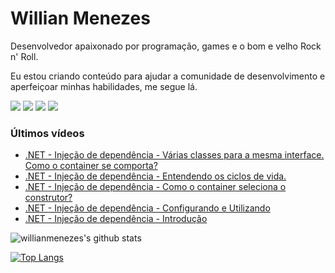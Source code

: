 # Willian Menezes

Desenvolvedor apaixonado por programação, games e o bom e velho Rock n' Roll.

Eu estou criando conteúdo para ajudar a comunidade de desenvolvimento e aperfeiçoar minhas habilidades, me segue lá.

[![](https://img.shields.io/youtube/channel/subscribers/UC0Vo6yL26XaraIjak87jDww?label=YouTube&style=social)](https://www.youtube.com/channel/UC0Vo6yL26XaraIjak87jDww)
[![](https://img.shields.io/github/followers/willianmenezes?style=social)](https://github.com/willianmenezes)
[![](https://img.shields.io/twitter/url?label=Twitter&logo=Twitter&style=social&url=https%3A%2F%2Ftwitter.com%2Fwmscode)](https://twitter.com/wmscode)
[![](https://img.shields.io/twitter/url?label=Linkedin&logo=Linkedin&style=social&url=https://google.com)](https://www.linkedin.com/in/willian-menezes-9932b1b9/)

### Últimos vídeos

<!-- YOUTUBE:START -->
- [.NET - Injeção de dependência - Várias classes para a mesma interface. Como o container se comporta?](https://www.youtube.com/watch?v=6o9rF0ULrLk)
- [.NET - Injeção de dependência - Entendendo os ciclos de vida.](https://www.youtube.com/watch?v=_6SHpdmD7lY)
- [.NET - Injeção de dependência - Como o container seleciona o construtor?](https://www.youtube.com/watch?v=i8ZKv-XjI5w)
- [.NET - Injeção de dependência - Configurando e Utilizando](https://www.youtube.com/watch?v=W3CZNbvOGcw)
- [.NET - Injeção de dependência - Introdução](https://www.youtube.com/watch?v=GhSo7-ZhQe8)
<!-- YOUTUBE:END -->

![willianmenezes's github stats](https://github-readme-stats.vercel.app/api?username=willianmenezes&theme=dark&show_icons=true)

[![Top Langs](https://github-readme-stats.vercel.app/api/top-langs/?username=willianmenezes&layout=compact&theme=dark)](https://github.com/anuraghazra/github-readme-stats)
